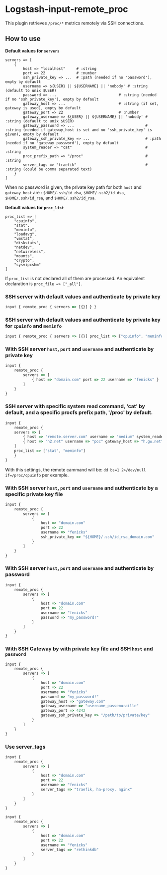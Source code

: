 # Logstash-input-remote_proc
This plugin retrieves `/proc/*` metrics remotely via SSH connections.

## How to use

**Default values for `servers`**

```logstash
servers => [
    {
        host => "localhost"     # :string
        port => 22              # :number
        ssh_private_key => ...  # :path (needed if no 'password'), empty by default
        username => ${USER} || ${USERNAME} || 'nobody' # :string (default to unix $USER)
        password => ...                            # :string (needed if no 'ssh_private_key'), empty by default
        gateway_host => ...                        # :string (if set, gateway is used), empty by default
        gateway_port => 22                         # :number
        gateway_username => ${USER} || ${USERNAME} || 'nobody' # :string (default to unix $USER)
        gateway_password => ...                                # :string (needed if gateway_host is set and no 'ssh_private_key' is given), empty by default
        gateway_ssh_private_key => ...                         # :path (needed if no 'gateway_password'), empty by default
        system_reader => "cat"                                 # :string
        proc_prefix_path => "/proc"                            # :string
        server_tags => "traefik"                               # :string (could be comma separated text)
    }
]
```

When no password is given, the private key path for both `host` and `gateway_host` are : `$HOME/.ssh/id_dsa`, `$HOME/.ssh2/id_dsa`, `$HOME/.ssh/id_rsa`, and `$HOME/.ssh2/id_rsa`.

**Default values for `proc_list`**

```logstash
proc_list => [
    "cpuinfo",
    "stat",
    "meminfo",
    "loadavg",
    "vmstat",
    "diskstats",
    "netdev",
    "netwireless",
    "mounts",
    "crypto",
    "sysvipcshm"
]
```

If `proc_list` is not declared all of them are processed. An equivalent declaration is `proc_file => ["_all"]`.

### SSH server with default values and authenticate by private key

```javascript
input { remote_proc { servers => [{}] } }
```

### SSH server with default values and authenticate by private key for `cpuinfo` and `meminfo`

```javascript
input { remote_proc { servers => [{}] proc_list => ["cpuinfo", "meminfo"] } }
```

### With SSH server `host`, `port` and `username` and authenticate by private key

```javascript
input {
    remote_proc {
        servers => [
            { host => "domain.com" port => 22 username => "fenicks" }
        ]
    }
}
```

### SSH server with specific system read command, 'cat' by default, and a specific procfs prefix path, '/proc' by default.

```javascript
input {
    remote_proc {
    servers => [
        { host => "remote.server.com" username => "medium" system_reader => "dd bs=1 2>/dev/null" proc_prefix_path => "if=/proc"},
        { host => "h2.net" username => "poc" gateway_host => "h.gw.net" gateway_username => "user" }
    ]
    proc_list => ["stat", "meminfo"]
    }
}
```

With this settings, the remote cammand will be: `dd bs=1 2>/dev/null if=/proc/cpuinfo` per example.

### With SSH server `host`, `port` and `username` and authenticate by a specific private key file

```javascript
input {
    remote_proc {
        servers => [
            {
                host => "domain.com"
                port => 22
                username => "fenicks"
                ssh_private_key => "${HOME}/.ssh/id_rsa_domain.com"
            }
        ]
    }
}
```

### With SSH server `host`, `port` and `username` and authenticate by password

```javascript
input {
    remote_proc {
        servers => [
            {
                host => "domain.com"
                port => 22
                username => "fenicks"
                password => "my_password!"
            }
        ]
    }
}
```

### With SSH Gateway by with private key file and SSH `host` and `password`

```javascript
input {
    remote_proc {
        servers => [
            {
                host => "domain.com"
                port => 22
                username => "fenicks"
                password => "my_password!"
                gateway_host => "gateway.com"
                gateway_username => "username_passemuraille"
                gateway_port => 4242
                gateway_ssh_private_key => "/path/to/private/key"
            }
        ]
    }
}
```

### Use server_tags

```javascript
input {
    remote_proc {
        servers => [
            {
                host => "domain.com"
                port => 22
                username => "fenicks"
                server_tags => "traefik, ha-proxy, nginx"
            }
        ]
    }
}
```

```javascript
input {
    remote_proc {
        servers => [
            {
                host => "domain.com"
                port => 22
                username => "fenicks"
                server_tags => "rethinkdb"
            }
        ]
    }
}
```
